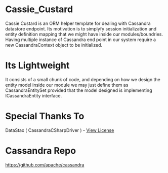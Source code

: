 # Cassie_Custard

Cassie Custard is an ORM helper template for dealing with Cassandra datastore endpoint. Its motivation is to simplyfy session initialization and entity definition mapping that we might have inside our modules/boundries. Having multiple instance of Cassandra end point in our system require a new CassandraContext object to be initialized.

# Its Lightweight

It consists of a small chunk of code, and depending on how we design the entity model inside our module we may just define them as CassandraEntitySet provided that the model designed is implementing ICassandraEntity interface. 

# Special Thanks To

DataStax ( CassandraCSharpDriver ) - [View License](https://github.com/datastax/csharp-driver/blob/master/LICENSE) 

# Cassandra Repo 

https://github.com/apache/cassandra

